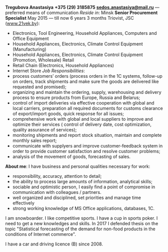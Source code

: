 **Tregubova Anastasiya**
**+375 (29) 3185875**
**sedos.anastasiya@mail.ru** — preferred means of communication
*Reside in*: Minsk
**Senior Procurement Specialist** 
May 2015 — till now
6 years 3 months
Triovist, JSC (www.21vek.by):
* Electronics, Tool Engineering, Household Appliances, Computers and Office Equipment
* Household Appliances, Electronics, Climate Control Equipment (Manufacturing)
* Household Appliances, Electronics, Climate Control Equipment (Promotion, Wholesale)
Retail
* Retail Chain (Electronics, Household Appliances)
* Internet Store
*Job Responsibilities*:
* process customers’ orders  (process orders in the 1C systems, follow-up on orders, track shipments and make sure the goods are delivered like requested and promised);  
* organizing and maintain the ordering, supply, warehousing and delivery process to ensure products from Europe, Russia and Belarus;
* сontrol of import deliveries via effective cooperation with global and local carriers, preparation all required documents for customs clearance of export/import goods, quick response for all issues;
* сomprehensive work with global and local suppliers to improve and optimize their services ( control of delivery date, cost optimization, quality assurance of services);
* monitoring shipments and report stock situation, maintain and complete monthly sales report;
* communicate with supplyers and improve customer-feedback system in order to provide customer satisfaction and resolve customer problems;
* analysis of the movement of goods, forecasting of sales.

**About me**:
I have business and personal qualities necessary for work:
* responsibility, accuracy, attention to detail;
* the ability to process large amounts of information, analytical skills;
* sociable and optimistic person, I easily find a point of compromise in communication with colleagues / partners.
* well organized and disciplined, set priorities and manage time effectively
* strong working knowledge of MS Office applications, databases, 1C.

I am snowboarder. I like competitive sports. I have a cup in sports poker.
I need to get a new knowledges and skills. In 2017 I defended thesis on the topic "Statistical forecasting of the demand for non-food products in the conditions of Internet commerce".

I have a car and driving licence (B) since 2008.
